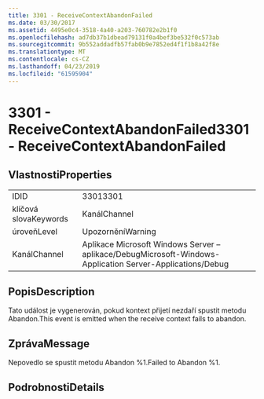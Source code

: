 ```yaml
---
title: 3301 - ReceiveContextAbandonFailed
ms.date: 03/30/2017
ms.assetid: 4495e0c4-3518-4a40-a203-760782e2b1f0
ms.openlocfilehash: ad7db37b1dbead79131f0a4bef3be532f0c573ab
ms.sourcegitcommit: 9b552addadfb57fab0b9e7852ed4f1f1b8a42f8e
ms.translationtype: MT
ms.contentlocale: cs-CZ
ms.lasthandoff: 04/23/2019
ms.locfileid: "61595904"
---
```

# <a name="3301---receivecontextabandonfailed"></a><span data-ttu-id="34e40-102">3301 - ReceiveContextAbandonFailed</span><span class="sxs-lookup"><span data-stu-id="34e40-102">3301 - ReceiveContextAbandonFailed</span></span>
## <a name="properties"></a><span data-ttu-id="34e40-103">Vlastnosti</span><span class="sxs-lookup"><span data-stu-id="34e40-103">Properties</span></span>  
  
|||  
|-|-|  
|<span data-ttu-id="34e40-104">ID</span><span class="sxs-lookup"><span data-stu-id="34e40-104">ID</span></span>|<span data-ttu-id="34e40-105">3301</span><span class="sxs-lookup"><span data-stu-id="34e40-105">3301</span></span>|  
|<span data-ttu-id="34e40-106">klíčová slova</span><span class="sxs-lookup"><span data-stu-id="34e40-106">Keywords</span></span>|<span data-ttu-id="34e40-107">Kanál</span><span class="sxs-lookup"><span data-stu-id="34e40-107">Channel</span></span>|  
|<span data-ttu-id="34e40-108">úroveň</span><span class="sxs-lookup"><span data-stu-id="34e40-108">Level</span></span>|<span data-ttu-id="34e40-109">Upozornění</span><span class="sxs-lookup"><span data-stu-id="34e40-109">Warning</span></span>|  
|<span data-ttu-id="34e40-110">Kanál</span><span class="sxs-lookup"><span data-stu-id="34e40-110">Channel</span></span>|<span data-ttu-id="34e40-111">Aplikace Microsoft Windows Server – aplikace/Debug</span><span class="sxs-lookup"><span data-stu-id="34e40-111">Microsoft-Windows-Application Server-Applications/Debug</span></span>|  
  
## <a name="description"></a><span data-ttu-id="34e40-112">Popis</span><span class="sxs-lookup"><span data-stu-id="34e40-112">Description</span></span>  
 <span data-ttu-id="34e40-113">Tato událost je vygenerován, pokud kontext přijetí nezdaří spustit metodu Abandon.</span><span class="sxs-lookup"><span data-stu-id="34e40-113">This event is emitted when the receive context fails to abandon.</span></span>  
  
## <a name="message"></a><span data-ttu-id="34e40-114">Zpráva</span><span class="sxs-lookup"><span data-stu-id="34e40-114">Message</span></span>  
 <span data-ttu-id="34e40-115">Nepovedlo se spustit metodu Abandon %1.</span><span class="sxs-lookup"><span data-stu-id="34e40-115">Failed to Abandon %1.</span></span>  
  
## <a name="details"></a><span data-ttu-id="34e40-116">Podrobnosti</span><span class="sxs-lookup"><span data-stu-id="34e40-116">Details</span></span>
